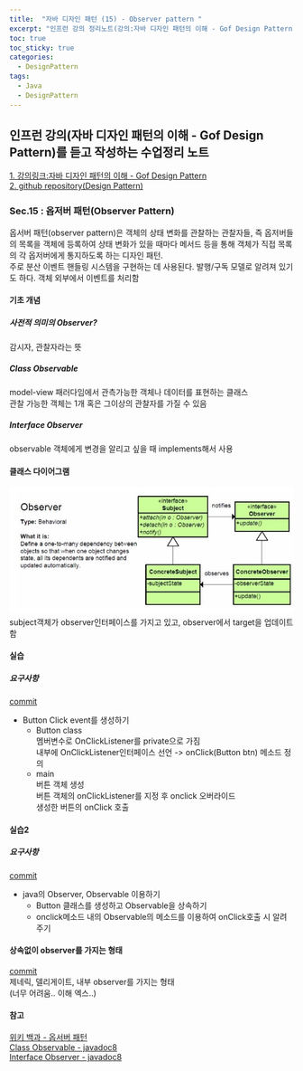 ```yaml
---
title:  "자바 디자인 패턴 (15) - Observer pattern "
excerpt: "인프런 강의 정리노트(강의:자바 디자인 패턴의 이해 - Gof Design Pattern)"
toc: true
toc_sticky: true
categories:
  - DesignPattern
tags:
  - Java
  - DesignPattern
---
```

## 인프런 강의(자바 디자인 패턴의 이해 - Gof Design Pattern)를 듣고 작성하는 수업정리 노트  
[1. 강의링크:자바 디자인 패턴의 이해 - Gof Design Pattern](https://www.inflearn.com/course/%EC%9E%90%EB%B0%94-%EB%94%94%EC%9E%90%EC%9D%B8-%ED%8C%A8%ED%84%B4)  
[2. github repository(Design Pattern)](https://github.com/hongjuzzang/DesignPattern)  


### Sec.15 : 옵저버 패턴(Observer Pattern)  
옵서버 패턴(observer pattern)은 객체의 상태 변화를 관찰하는 관찰자들, 즉 옵저버들의 목록을 객체에 등록하여 상태 변화가 있을 때마다 메서드 등을 통해 객체가 직접 목록의 각 옵저버에게 통지하도록 하는 디자인 패턴.  
주로 분산 이벤트 핸들링 시스템을 구현하는 데 사용된다. 발행/구독 모델로 알려져 있기도 하다.
객체 외부에서 이벤트를 처리함  

#### 기초 개념  

##### 사전적 의미의 Observer?  
감시자, 관찰자라는 뜻  

##### Class Observable  
model-view 패러다임에서 관측가능한 객체나 데이터를 표현하는 클래스  
관찰 가능한 객체는 1개 혹은 그이상의 관찰자를 가질 수 있음  

##### Interface Observer  
observable 객체에게 변경을 알리고 싶을 때 implements해서 사용   

#### 클래스 다이어그램  
![img](/assets/images/post/200728-obpt.jpg)  
subject객체가 observer인터페이스를 가지고 있고, observer에서 target을 업데이트함  
#### 실습  
##### 요구사항  
[commit](https://github.com/hongjuzzang/DesignPattern/commit/62707c24301cbc8e3362423bb6dbfbd24a4d8fd0)  
* Button Click event를 생성하기  
  + Button class  
     멤버변수로 OnClickListener를 private으로 가짐  
     내부에 OnClickListener인터페이스 선언 -> onClick(Button btn) 메소드 정의   
  + main  
    버튼 객체 생성  
    버튼 객체의 onClickListener를 지정 후 onclick 오버라이드  
    생성한 버튼의 onClick 호출   


#### 실습2  
##### 요구사항  
[commit](https://github.com/hongjuzzang/DesignPattern/commit/2aa39ca02b7cb493ac56f5c3989c46a0024d82ee)  
* java의 Observer, Observable 이용하기  
  + Button 클래스를 생성하고 Observable을 상속하기  
  + onclick메소드 내의 Observable의 메소드를 이용하여 onClick호출 시 알려주기  


#### 상속없이 observer를 가지는 형태  
[commit](https://github.com/hongjuzzang/DesignPattern/commit/82fc91d8d00924d5bf33a1b5751fbad339e17888)  
제네릭, 델리게이트, 내부 observer를 가지는 형태  
(너무 어려움.. 이해 엑스..)


#### 참고  
[위키 백과 - 옵서버 패턴](https://ko.wikipedia.org/wiki/%EC%98%B5%EC%84%9C%EB%B2%84_%ED%8C%A8%ED%84%B4)  
[Class Observable - javadoc8](https://docs.oracle.com/javase/8/docs/api/)  
[Interface Observer - javadoc8](https://docs.oracle.com/javase/8/docs/api/)  
